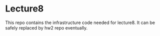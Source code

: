 # Lecture8

This repo contains the infrastructure code needed for lecture8.
It can be safely replaced by hw2 repo eventually.
